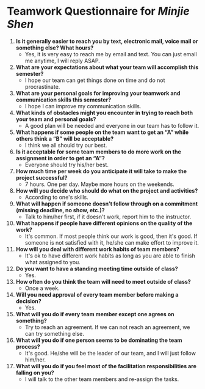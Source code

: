 # Teamwork Questionnaire for _Minjie Shen_

1. __Is it generally easier to reach you by text, electronic mail, voice mail or something else?  What hours?__ 
   * Yes, it is very easy to reach me by email and text. You can just email me anytime, I will reply ASAP.
1. __What are your expectations about what your team will accomplish this semester?__ 
   * I hope our team can get things done on time and do not procrastinate.
1. __What are your personal goals for improving your teamwork and communication skills this semester?__ 
   * I hope I can improve my communication skills.
1. __What kinds of obstacles might you encounter in trying to reach both your team and personal goals?__ 
   * A good plan will be needed and everyone in our team has to follow it.
1. __What happens if some people on the team want to get an “A” while others think a “B” will be acceptable?__ 
   * I think we all should try our best.
1. __Is it acceptable for some team members to do more work on the assignment in order to get an “A”?__ 
   * Everyone should try his/her best.
1. __How much time per week do you anticipate it will take to make the project successful?__ 
   * 7 hours. One per day. Maybe more hours on the weekends.
1. __How will you decide who should do what on the project and activities?__ 
   * According to one's skills.
1. __What will happen if someone doesn’t follow through on a commitment (missing deadline, no show, etc.)?__ 
   * Talk to him/her first, if it doesn't work, report him to the instructor.
1. __What happens if people have different opinions on the quality of the work?__ 
   * It's common. If most people think our work is good, then it's good. If someone is not satisfied with it, he/she can make effort to improve it.
1. __How will you deal with different work habits of team members?__ 
   * It's ok to have different work habits as long as you are able to finish what assigned to you.
1. __Do you want to have a standing meeting time outside of class?__ 
   * Yes.
1. __How often do you think the team will need to meet outside of class?__ 
   * Once a week.
1. __Will you need approval of every team member before making a decision?__ 
   * Yes.
1. __What will you do if every team member except one agrees on something?__ 
   * Try to reach an agreement. If we can not reach an agreement, we can try something else.
1. __What will you do if one person seems to be dominating the team process?__ 
   * It's good. He/she will be the leader of our team, and I will just follow him/her.
1. __What will you do if you feel most of the facilitation responsibilities are falling on you?__ 
   * I will talk to the other team members and re-assign the tasks.
